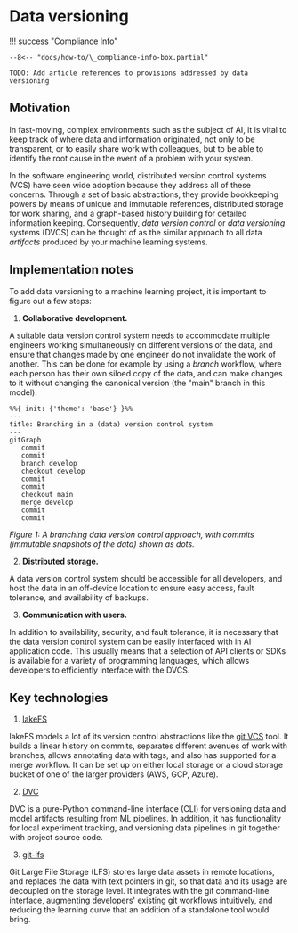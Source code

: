 # Data versioning

!!! success "Compliance Info"

    --8<-- "docs/how-to/\_compliance-info-box.partial"

    TODO: Add article references to provisions addressed by data versioning

## Motivation

In fast-moving, complex environments such as the subject of AI, it is vital to keep track of where data and information originated,
not only to be transparent, or to easily share work with colleagues, but to be able to identify the root cause in the event of a problem with your system.

In the software engineering world, distributed version control systems (VCS) have seen wide adoption because they address all of these concerns.
Through a set of basic abstractions, they provide bookkeeping powers by means of unique and immutable references, distributed storage for work sharing, and a graph-based history building for detailed information keeping.
Consequently, _data version control_ or _data versioning_ systems (DVCS) can be thought of as the similar approach to all data _artifacts_ produced by your machine learning systems.

## Implementation notes

To add data versioning to a machine learning project, it is important to figure out a few steps:

1. **Collaborative development.**

A suitable data version control system needs to accommodate multiple engineers working simultaneously on different versions of the data, and ensure that changes made by one engineer do not invalidate the work of another.
This can be done for example by using a _branch_ workflow, where each person has their own siloed copy of the data, and can make changes to it without changing the canonical version (the "main" branch in this model).

```mermaid
%%{ init: {'theme': 'base'} }%%
---
title: Branching in a (data) version control system
---
gitGraph
   commit
   commit
   branch develop
   checkout develop
   commit
   commit
   checkout main
   merge develop
   commit
   commit
```

_Figure 1: A branching data version control approach, with commits (immutable snapshots of the data) shown as dots._

2. **Distributed storage.**

A data version control system should be accessible for all developers, and host the data in an off-device location to ensure easy access, fault tolerance, and availability of backups.

3. **Communication with users.**

In addition to availability, security, and fault tolerance, it is necessary that the data version control system can be easily interfaced with in AI application code.
This usually means that a selection of API clients or SDKs is available for a variety of programming languages, which allows developers to efficiently interface with the DVCS.

## Key technologies

1. [lakeFS](https://lakefs.io)

lakeFS models a lot of its version control abstractions like the [git VCS](https://git-scm.com/) tool.
It builds a linear history on commits, separates different avenues of work with branches, allows annotating data with tags, and also has supported for a merge workflow.
It can be set up on either local storage or a cloud storage bucket of one of the larger providers (AWS, GCP, Azure).

2. [DVC](https://dvc.org/)

DVC is a pure-Python command-line interface (CLI) for versioning data and model artifacts resulting from ML pipelines.
In addition, it has functionality for local experiment tracking, and versioning data pipelines in git together with project source code.

3. [git-lfs](https://git-lfs.com)

Git Large File Storage (LFS) stores large data assets in remote locations, and replaces the data with text pointers in git, so that data and its usage are decoupled on the storage level.
It integrates with the git command-line interface, augmenting developers' existing git workflows intuitively, and reducing the learning curve that an addition of a standalone tool would bring.
